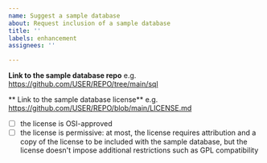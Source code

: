 ```yaml
---
name: Suggest a sample database
about: Request inclusion of a sample database
title: ''
labels: enhancement
assignees: ''

---
```


**Link to the sample database repo**
e.g. https://github.com/USER/REPO/tree/main/sql

** Link to the sample database license**
e.g. https://github.com/USER/REPO/blob/main/LICENSE.md

- [ ] the license is OSI-approved
- [ ] the license is permissive: at most, the license requires attribution and a copy of the license to be included with the sample database, but the license doesn't impose additional restrictions such as GPL compatibility
